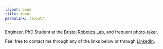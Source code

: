 ```yaml
---
layout: page
title: About
permalink: /about/
---
```


Engineer, PhD Student at the [Bristol Robotics Lab](http://brl.ac.uk/), and frequent [photo-taker](https://jordancormack.co.uk).

Feel free to contact me through any of the links below or through [LinkedIn](https://www.linkedin.com/in/jordancormack/).
